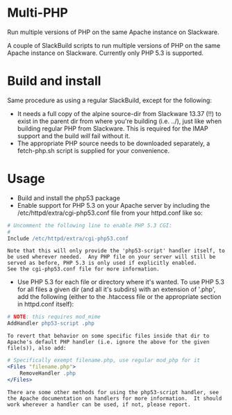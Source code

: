 Multi-PHP
=========

Run multiple versions of PHP on the same Apache instance on Slackware.

A couple of SlackBuild scripts to run multiple versions of PHP on the same
Apache instance on Slackware.  Currently only PHP 5.3 is supported.


Build and install
========
Same procedure as using a regular SlackBuild, except for the following:
*   It needs a full copy of the alpine source-dir from Slackware 13.37 (!!)
    to exist in the parent dir from where you're building (i.e. ../), just
    like when building regular PHP from Slackware.  This is required for the
    IMAP support and the build *will* fail without it.
*   The appropriate PHP source needs to be downloaded separately, a
    fetch-php.sh script is supplied for your convenience.


Usage
=====
*   Build and install the php53 package
*   Enable support for PHP 5.3 on your Apache server by including the
    /etc/httpd/extra/cgi-php53.conf file from your httpd.conf like so:

```apache
# Uncomment the following line to enable PHP 5.3 CGI:
#
Include /etc/httpd/extra/cgi-php53.conf
```

    Note that this will only provide the 'php53-script' handler itself, to
    be used wherever needed.  Any PHP file on your server will still be
    served as before, PHP 5.3 is only used if explicitly enabled.
    See the cgi-php53.conf file for more information.
*   Use PHP 5.3 for each file or directory where it's wanted.
    To use PHP 5.3 for all files a given dir (and all it's subdirs) with an
    extension of '.php', add the following (either to the .htaccess file or
    the appropriate section in httpd.conf itself):

```apache
# NOTE: this requires mod_mime
AddHandler php53-script .php
```

    To revert that behavior on some specific files inside that dir to
    Apache's default PHP handler (i.e. ignore the above for the given
    file(s)), also add:

```apache
# Specifically exempt filename.php, use regular mod_php for it
<Files "filename.php">
    RemoveHandler .php
</Files>
```

    There are some other methods for using the php53-script handler, see
    the Apache documentation on handlers for more information.  It should
    work wherever a handler can be used, if not, please report.

